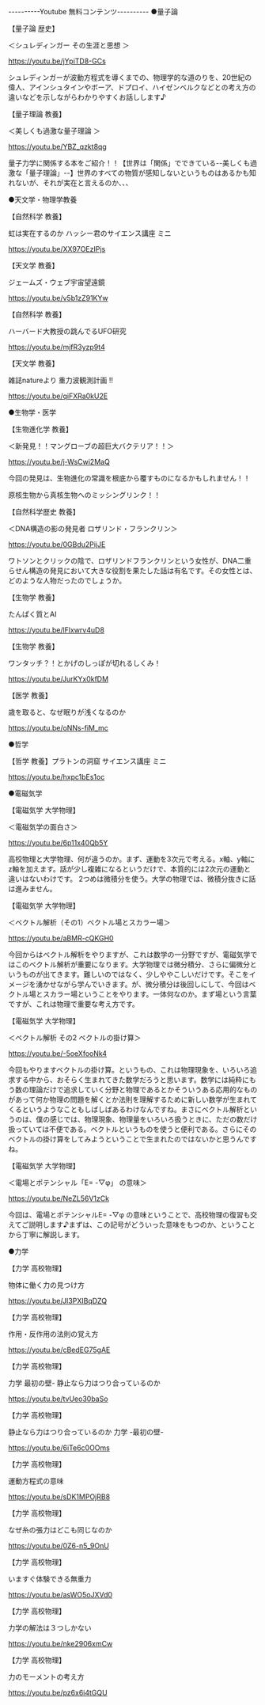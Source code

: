 ----------Youtube 無料コンテンツ----------
●量子論

【量子論 歴史】

＜シュレディンガー その生涯と思想 ＞

https://youtu.be/jYpiTD8-GCs

シュレディンガーが波動方程式を導くまでの、物理学的な道のりを、20世紀の偉人、アインシュタインやボーア、ドプロイ、ハイゼンベルクなどとの考え方の違いなどを示しながらわかりやすくお話しします♪


【量子理論 教養】

＜美しくも過激な量子理論 ＞

https://youtu.be/YBZ_qzkt8qg

量子力学に関係する本をご紹介！！【世界は「関係」でできている--美しくも過激な「量子理論」--】世界のすべての物質が感知しないというものはあるかも知れないが、それが実在と言えるのか、、、



●天文学・物理学教養

【自然科学 教養】

虹は実在するのか ハッシー君のサイエンス講座 ミニ

https://youtu.be/XX97OEzIPjs

【天文学 教養】

ジェームズ・ウェブ宇宙望遠鏡 

https://youtu.be/v5b1zZ91KYw

【自然科学 教養】

ハーバード大教授の跳んでるUFO研究 

https://youtu.be/mjfR3yzp9t4

【天文学 教養】

雑誌natureより 重力波観測計画 !!　

https://youtu.be/qiFXRa0kU2E


●生物学・医学

【生物進化学 教養】

＜新発見！！マングローブの超巨大バクテリア！！＞

https://youtu.be/j-WsCwi2MaQ

今回の発見は、生物進化の常識を根底から覆すものになるかもしれません！！

原核生物から真核生物へのミッシングリンク！！


【自然科学歴史 教養】

＜DNA構造の影の発見者 ロザリンド・フランクリン＞

https://youtu.be/0GBdu2PijJE

ワトソンとクリックの陰で、ロザリンドフランクリンという女性が、DNA二重らせん構造の発見において大きな役割を果たした話は有名です。その女性とは、どのような人物だったのでしょうか。


【生物学 教養】

たんぱく質とAI

https://youtu.be/lFlxwrv4uD8

【生物学 教養】

ワンタッチ？！とかげのしっぽが切れるしくみ！

https://youtu.be/JurKYx0kfDM

【医学 教養】

歳を取ると、なぜ眠りが浅くなるのか

https://youtu.be/oNNs-fiM_mc


●哲学

【哲学 教養】プラトンの洞窟 サイエンス講座 ミニ

https://youtu.be/hxpc1bEs1oc


●電磁気学

【電磁気学 大学物理】

＜電磁気学の面白さ＞

https://youtu.be/6p11x40Qb5Y

高校物理と大学物理、何が違うのか。まず、運動を3次元で考える。x軸、y軸にz軸を加えます。話が少し複雑になるというだけで、本質的には2次元の運動と違いはないわけです。
2つめは微積分を使う。大学の物理では、微積分抜きに話は進みません。


【電磁気学 大学物理】

＜ベクトル解析（その1）ベクトル場とスカラー場＞

https://youtu.be/aBMR-cQKGH0

今回からはベクトル解析をやりますが、これは数学の一分野ですが、電磁気学ではこのベクトル解析が重要になります。大学物理では微分積分、さらに偏微分というものが出てきます。難しいのではなく、少しややこしいだけです。そこをイメージを湧かせながら学んでいきます。が、微分積分は後回しにして、今回はベクトル場とスカラー場ということをやります。一体何なのか。まず場という言葉ですが、これは物理で重要な考え方です。


【電磁気学 大学物理】

＜ベクトル解析 その2 ベクトルの掛け算＞

https://youtu.be/-5oeXfooNk4

今回もやりますベクトルの掛け算。というもの、これは物理現象を、いろいろ追求する中から、おそらく生まれてきた数学だろうと思います。数学には純粋にもう数の理論だけで追求していく分野と物理であるとかそういうある応用的なものがあって何か物理の問題を解くとか法則を理解するために新しい数学が生まれてくるというようなこともしばしばあるわけなんですね。まさにベクトル解析というのは、僕の感じでは、物理現象、物理量をいろいろ扱うときに、ただの数だけ扱っていては不便である。ベクトルというものを使うと便利である。さらにそのベクトルの掛け算をしてみようということで生まれたのではないかと思うんですね。


【電磁気学 大学物理】

＜電場とポテンシャル「E= -▽φ」 の意味＞

https://youtu.be/NeZL56V1zCk

今回は、電場とポテンシャルE= -▽φ の意味ということで、高校物理の復習も交えてご説明します♪まずは、この記号がどういった意味をもつのか、ということから丁寧に解説します。


●力学

【力学 高校物理】

物体に働く力の見つけ方

https://youtu.be/JI3PXIBqDZQ

【力学 高校物理】

作用・反作用の法則の覚え方

https://youtu.be/cBedEG75gAE

【力学 高校物理】

力学 最初の壁- 静止なら力はつり合っているのか

https://youtu.be/tvUeo30baSo

【力学 高校物理】

静止なら力はつり合っているのか 力学 -最初の壁- 

https://youtu.be/6iTe6c0OOms

【力学 高校物理】

運動方程式の意味 

https://youtu.be/sDK1MPOjRB8

【力学 高校物理】

なぜ糸の張力はどこも同じなのか

https://youtu.be/0Z6-n5_9OnU

【力学 高校物理】

いますぐ体験できる無重力

https://youtu.be/asWO5oJXVd0

【力学 高校物理】

力学の解法は３つしかない

https://youtu.be/nke2906xmCw

【力学 高校物理】

力のモーメントの考え方 

https://youtu.be/pz6x6i4tGQU
